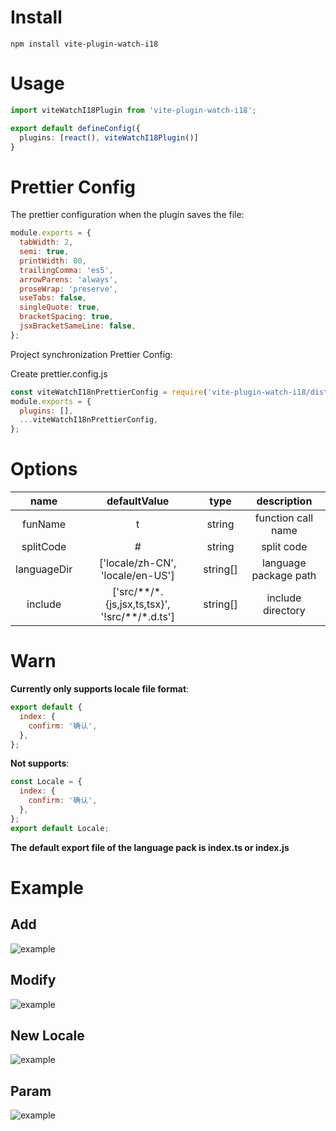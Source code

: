 # Install

```
npm install vite-plugin-watch-i18
```

# Usage

```typescript
import viteWatchI18Plugin from 'vite-plugin-watch-i18';

export default defineConfig({
  plugins: [react(), viteWatchI18Plugin()]
}
```

# Prettier Config

The prettier configuration when the plugin saves the file:

```javascript
module.exports = {
  tabWidth: 2,
  semi: true,
  printWidth: 80,
  trailingComma: 'es5',
  arrowParens: 'always',
  proseWrap: 'preserve',
  useTabs: false,
  singleQuote: true,
  bracketSpacing: true,
  jsxBracketSameLine: false,
};

```

Project synchronization Prettier Config:

Create prettier.config.js

```javascript
const viteWatchI18nPrettierConfig = require('vite-plugin-watch-i18/dist/prettier.config');
module.exports = {
  plugins: [],
  ...viteWatchI18nPrettierConfig,
};

```

# Options

| name | defaultValue | type | description |
| :-: | :-: | :-: | :-: |
| funName | t | string | function call name |
| splitCode | # | string | split code |
| languageDir | ['locale/zh-CN', 'locale/en-US'] | string[] | language package path |
| include | ['src/\*\*/\*.{js,jsx,ts,tsx}', '!src/\*\*/\*.d.ts'] | string[] | include directory |

# Warn

**Currently only supports locale file format**:

```javascript
export default {
  index: {
    confirm: '确认',
  },
};
```

**Not supports**:

```javascript
const Locale = {
  index: {
    confirm: '确认',
  },
};
export default Locale;
```

**The default export file of the language pack is index.ts or index.js**

# Example

## Add

![example](https://raw.githubusercontent.com/LZS911/LZS911.github.io/main/assets/images/vite-plugin/watch-i18/example/add.gif)

## Modify

![example](https://raw.githubusercontent.com/LZS911/LZS911.github.io/main/assets/images/vite-plugin/watch-i18/example/modify.gif)

## New Locale

![example](https://raw.githubusercontent.com/LZS911/LZS911.github.io/main/assets/images/vite-plugin/watch-i18/example/new.gif)

## Param

![example](https://raw.githubusercontent.com/LZS911/LZS911.github.io/main/assets/images/vite-plugin/watch-i18/example/param.gif)
